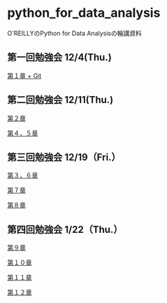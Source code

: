 python_for_data_analysis
========================

O'REILLYのPython for Data Analysisの輪講資料

## 第一回勉強会 12/4(Thu.)

[第１章 + Git](http://www.slideshare.net/makotokawano12/python-for-data-analysisgit)

## 第二回勉強会 12/11(Thu.)

[第２章](http://www.slideshare.net/ymk0424/2kaime)

[第４，５章](http://www.slideshare.net/makotokawano12/python-for-data-anaysis)

## 第三回勉強会 12/19（Fri.）

[第３，６章]()

[第７章](http://www.slideshare.net/makotokawano12/chap-7-43779977)

[第８章](http://www.slideshare.net/makotokawano12/chap8-43779987)

## 第四回勉強会 1/22（Thu.）

[第９章]()

[第１０章](http://www.slideshare.net/makotokawano12/chap-10-43779984)

[第１１章]()

[第１２章](http://www.slideshare.net/makotokawano12/python-43779988)
